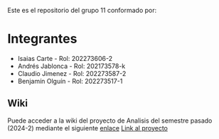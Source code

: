 Este es el repositorio del grupo 11 conformado por: 
# Integrantes

* Isaias Carte - Rol: 202273606-2
* Andrés Jablonca - Rol: 202173578-k
* Claudio Jimenez - Rol: 202273587-2
* Benjamín Olguín - Rol: 202273517-1

## Wiki

Puede acceder a la wiki del proyecto de Analisis del semestre pasado (2024-2) mediante el siguiente [enlace](https://github.com/ClaudioJimenezA/GRUPO05-2024-PROYINF/wiki)
[Link al proyecto](https://github.com/ClaudioJimenezA/GRUPO05-2024-PROYINF)
